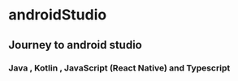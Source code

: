 # androidStudio
## Journey to android studio 
### Java , Kotlin , JavaScript (React Native) and Typescript

